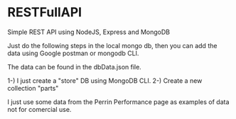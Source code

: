 # RESTFullAPI
Simple REST API using NodeJS, Express and MongoDB

Just do the following steps in the local mongo db, then you can add
the data using Google postman or mongodb CLI.

The data can be found in the dbData.json file.

  1-) I just create a "store" DB using MongoDB CLI.
  2-) Create a new collection "parts"

I just use some data from the Perrin Performance page as examples of data not for comercial use.
